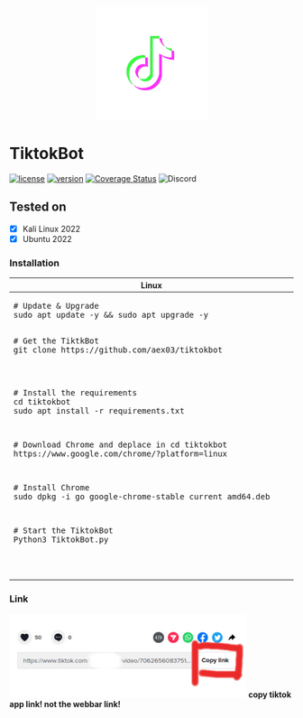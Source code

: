 <p align="center">
<img src="https://github.com/AeX03/TiktokBot/blob/main/picture/tiktokbot.png" width="200"/>

# TiktokBot
[![license](https://img.shields.io/badge/license-MIT-brightgreen.svg)](https://github.com/AeX03/TiktokBot)
[![version](https://img.shields.io/badge/version-1.0-blue.svg)](https://github.com/AeX03/TiktokBot)
[![Coverage Status](https://coveralls.io/repos/github.com/AeX03/badge.svg)](https://coveralls.io/github.com/AeX03/TiktokBot)
<img alt="Discord" src="https://img.shields.io/discord/709150520446550097"/>
<p align="center">

## Tested on
- [x] Kali Linux 2022
- [x] Ubuntu 2022
  
### Installation
  <table width="100%" style="width:100%; display:table;">
 <thead>
  <tr>
   <th width="50%" style="width:50%;">Linux</th>
      </tr>
 </thead>
 <tbody style="vertical-align: bottom;">
  <tr>
   <td>
     <div class="highlight highlight-source-shell"><pre># Update & Upgrade
sudo apt update -y && sudo apt upgrade -y
     <div class="highlight highlight-source-shell"><pre># Get the TiktkBot
git clone https://github.com/aex03/tiktokbot</pre></div>
     <div class="highlight highlight-source-shell"><pre># Install the requirements
cd tiktokbot
sudo apt install -r requirements.txt</pre></div>
<div class="highlight highlight-source-shell"><pre># Download Chrome and deplace in cd tiktokbot
https://www.google.com/chrome/?platform=linux</pre></div>
<div class="highlight highlight-source-shell"><pre># Install Chrome
sudo dpkg -i go	google-chrome-stable_current_amd64.deb</pre></div>
<div class="highlight highlight-source-shell"><pre># Start the TiktokBot
Python3 TiktokBot.py</pre></div>
        </td>
  </tr>
 </tbody>
</table>

### Link
<img src="https://github.com/AeX03/TiktokBot/blob/main/picture/tiko.jpg" width="420"/>
<b> copy tiktok app link! not the webbar link! </b>
  </p align="center">
